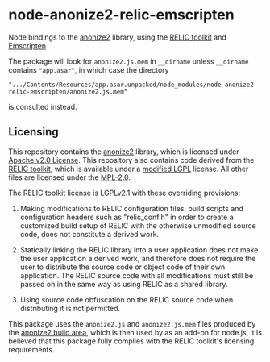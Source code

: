 # node-anonize2-relic-emscripten
Node bindings to the [anonize2](https://gitlab.com/abhvious/anonize2) library,
using the [RELIC toolkit](https://github.com/relic-toolkit/relic)
and [Emscripten](https://github.com/kripken/emscripten)

The package will look for `anonize2.js.mem` in `__dirname` unless `__dirname` contains `"app.asar"`,
in which case the directory 

    ".../Contents/Resources/app.asar.unpacked/node_modules/node-anonize2-relic-emscripten/anonize2.js.mem"

is consulted instead.

## Licensing
This repository contains the [anonize2](https://gitlab.com/abhvious/anonize2) library,
which is licensed under [Apache v2.0 License](https://gitlab.com/abhvious/anonize2/blob/master/LICENSE.txt).
This repository also contains code derived from the [RELIC toolkit](https://github.com/relic-toolkit/relic),
which is available under a [modified LGPL](https://github.com/relic-toolkit/relic/blob/master/COPYING) license.
All other files are licensed under the [MPL-2.0](./LICENSE).

The RELIC toolkit license is LGPLv2.1 with these overriding provisions:

   1. Making modifications to RELIC configuration files, build scripts and
      configuration headers such as "relic_conf.h" in order to create a
      customized build setup of RELIC with the otherwise unmodified source code,
      does not constitute a derived work.

   2. Statically linking the RELIC library into a user application does not
      make the user application a derived work, and therefore does not require
      the user to distribute the source code or object code of their own
      application. The RELIC source code with all modifications must still be
      passed on in the same way as using RELIC as a shared library.

   3. Using source code obfuscation on the RELIC source code when distributing
      it is not permitted.

This package uses the `anonize2.js` and `anonize2.js.mem` files produced by the
[anonize2 build area](https://gitlab.com/abhvious/anonize2/builds),
which is then used by as an add-on for node.js,
it is believed that this package fully complies with the RELIC toolkit's licensing requirements.
